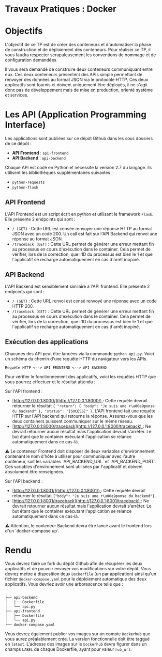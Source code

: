 # Travaux Pratiques : Docker

# Objectifs

L'objectif de ce TP est de créer des conteneurs et d'automatiser la phase de construction et de déploiement des conteneurs. Pour réaliser ce TP, il vous faudra respecter scrupuleusement les conventions de nommage et de configuration demandées.

Il vous sera demandé de construire deux conteneurs communiquant entre eux. Ces deux conteneurs présentent des APIs simple permettant de renvoyer des données au format JSON via le protocole HTTP. Ces deux applicatifs sont fournis et doivent uniquement être déployés, il ne s'agit donc pas de développement mais de mise en production, orienté système et services.

# Les API (Application Programming Interface)

Les applications sont publiées sur ce dépôt Github dans les sous dossiers de ce dépôt :

- **API Frontend** : `api-frontend`
- **API Backend** : `api-backend`

Chaque API est codé en Python et nécessite la version 2.7 du langage. Ils utilisent les bibliothèques supplémentaires suivantes :

- `python-requests`
- `python-flask`

## API Frontend

L'API Frontend est un script écrit en python et utilisant le framework `Flask`. Elle présente 2 endpoints qui sont :

- `/ (GET)` : Cette URL est censée renvoyer une réponse HTTP au format JSON avec un code 200. Un call est fait sur l'API Backend qui renvoi une réponse au format JSON.
- `/traceback (GET)` : Cette URL permet de générer une erreur mettant fin au processus en cours d'exécution dans le container. Cela permet de vérifier, lors de la correction, que l'ID du processus est bien le 1 et que l'applicatif se recharge automatiquement en cas d'arrêt inopiné.

## API Backend

L'API Backend est sensiblement similaire à l'API frontend. Elle présente 2 endpoints qui sont :

- `/ (GET)` : Cette URL renvoi est censé renvoyé une réponse avec un code HTTP 200.
- `/traceback (GET)` : Cette URL permet de générer une erreur mettant fin au processus en cours d'exécution dans le container. Cela permet de vérifier, lors de la correction, que l'ID du processus est bien le 1 et que l'applicatif se recharge automatiquement en cas d'arrêt inopiné.

## Exécution des applications

Chacunes des API peut être lancées via la commande `python api.py`. Voici un schéma du chemin d'une requête HTTP du navigateur vers les APIs.

`Requête HTTP <--> API FRONTEND <--> API BACKEND`

Pour vérifier le fonctionnement des applicatifs, voici les requêtes HTTP que vous pourrez effectuer et le résultat attendu :

Sur l'API frontend :

- [http://127.0.0.1:8000/](http://127.0.0.1:8000/) : Cette requête devrait retourner le résultat `{ "return": { "body": "Je suis une r\u00e9ponse du backend" }, "status": "[SUCESS]" }`. L'API frontend fait une requête HTTP sur l'API backend qui retourne la réponse. Assurez-vous que les deux containers puissent communiquer sur le même réseau.
- [http://127.0.0.1:8000/traceback](http://127.0.0.1:8000/traceback) : Ne devrait retourner aucun résultat mais l'application devrait s'arrêter. Le but étant que le container exécutant l'application se relance automatiquement dans ce cas-là.

<aside>
⚠️ Le conteneur Frontend doit disposer de deux variables d'environnement contenant le nom d'hôte à utiliser pour communiquer avec l'autre conteneur, soit les variables `API_BACKEND_URL` et `API_BACKEND_PORT`. Ces variables d'environement sont utilisées par l'applicatif et doivent absolument être renseignées.
</aside>


Sur l'API backend :

- [http://127.0.0.1:8001/](http://127.0.0.1:8001/) : Cette requête devrait retourner le résultat `{"body": "Je suis une r\u00e9ponse du backend"}`.
- [http://127.0.0.1:8001/traceback](http://127.0.0.1:8001/traceback) : Ne devrait retourner aucun résultat mais l'application devrait s'arrêter. Le but étant que le container exécutant l'application se relance automatiquement dans ce cas-là.

<aside>
⚠️ Attention, le conteneur Backend devra être lancé avant le frontend lors d'un `docker-compose up`.
</aside>

# Rendu

Vous devrez faire un fork du dépôt Github afin de récupérer les deux applicatifs et de pouvoir envoyer vos modifications sur votre dépôt. Vous devrez mettre à disposition deux `Dockerfile` (un par application) ainsi qu'un fichier `docker-compose.yaml` pour le déploiement automatique des deux applicatifs. Vous devriez avoir une arborescence telle que :

```python
.
├── api-backend
│   ├── Dockerfile
│   └── api.py
├── api-frontend
│   ├── Dockerfile
│   └── api.py
└── docker-compose.yaml
```

Vous devrez également publier vos images sur un compte `Dockerhub` que vous aurez préalablement crée. La version fonctionnelle doit être taggué en `latest`. L'adresse des images sur le `Dockerhub` devra figurer dans un champs `LABEL` de chaque Dockerfile, ayant pour valeur `hub_url`.
